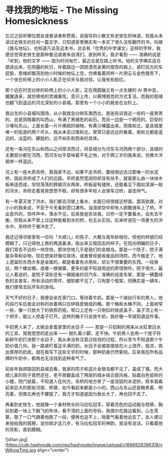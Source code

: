 # 寻找我的地坛 - The Missing Homesickness

忘记之前听哪位朋友或者读者称赞我，说我写的小散文有史铁生的味道，但我从未读过史铁生的任何一篇文字，只知道家里确实有一本买了很久没有翻开的书，叫做《我与地坛》，也知道凡谈及这本书，总会有「优秀的中学课文」这样的字样，我便总觉得史铁生是那种鲁迅或者朱自清们。直到昨天，我才看到 —— 准确的说是「听到」他的文字 —— 因为时间匆忙，最近总是在路上听书。他的文字确实适合朗读出来，在阴霾的秋日，伴着路边一团团漂亮金黄的银杏的路上，紧盯前方的车屁股，思绪却飘荡到他小时候的地坛上空，仿佛看着同样一片阴云与金色银杏下，一个坐在轮椅上的小小人影正在仰天与我对视，让我有些脸红。

那个远在时空对岸的轮椅上的小小人影，正在用圆融又有一点生硬的 AI 男中音，娓娓道来，就仿佛他的灵魂重现，意识上传，以赛博朋克的方式复活。而我的思绪也翻飞到遥远的河北深处的小县城。那里有一个小小的我坐在台阶上。

我出生的小县城叫围场，从小我就会分辨东南西北，我爸告诉我近一些的一座黑黑的、总是阴暗着的叫西山，布满了黑褐色的岩石。而另一边是一个明亮的、巨型的沙堆叫东山，上面长着一片片稀疏的植物，有黄沙裸露出来。而南和北，是县城里唯一的街道的两个尽头，我从未去过南和北，常常只是远远的看着。南和北都是遥远的、淡蓝的、朦胧的，远不如东和西来的具体。

还有一条河在东山和西山之间穿流而过，将县城分为河东与河西两个部分，县城的主要部分都在河西，而河东似乎意味着不毛之地，对于两三岁的我来说，仿佛大洋彼岸一样遥远。

河上有一座木质吊桥，离我家不远，如果不走吊桥，要绕很远去过那唯一的水泥桥，因此吊桥成了人们的近路。吊桥虽然宽阔但却没有扶手，就是那么由一块块木板串连而成，坦坦荡荡的跨越河水两岸，桥板留有缝隙，还能看见下面如深渊一般的河水，吊桥走着晃晃悠悠不稳，却有很多年轻人会骑车过桥，姿态帅气。

有一年夏天发了洪水，我们都去河堤上看水，水面已经很接近桥面，震耳欲聋，对小小的我来说，不亚于今天看到壶口瀑布。浊浪排空中却有人胆敢骑车上了桥。不出意外的，惊呼声中，落水不见。后来我爸告诉我，过桥一定不要看水，会失去平衡，但我从来不曾上过这种能看到水的桥，也无从实验。后来听说在一场更大的洪水中，吊桥终于被冲走了。

我还记得邻居家有一位叫「大顺儿」的孩子，大概与我年龄相仿，但他的样貌已经模糊了，只记得他上唇的两道鼻涕，拖出来又吸回去的样子。在阳光明媚的日子，我们常去不远的一块空地，那块空地几乎是我们的金银岛。那是一个院子，院子满是杂草和杂物，现在想来好像垃圾场，或者曾经是收废品的场院，而今搬走了。地上遗留的东西大多是金属的，都是看着有点用处，却又不很重要的东西。一段铁丝，两个螺丝帽，或者一根弹簧，更多的是不知道用途的奇怪物件。院子很大，最让人着迷的，是院子深处还有一辆报废的旧汽车，准确的说是车架，那是一辆墨绿色的吉普车，所有活动的零件、细软都不见了，只有那个框架，但确实是一辆车，我们便常去玩开车的游戏。

天气不好的日子，我便会坐在家门口，等待着牛奶。那是一个骑自行车的男人，他的自行车后面会对称的驮着两只白锌铁皮做成的桶。那个桶和水桶不同，上面收窄一些，像一只放大了的铁质药瓶，窄口上还有一只倒扣的铁皮盖子，盖子顶上有一个把手，能让人把盖子打开。这样的桶子只会放牛奶，我好像一早就知道这件事。

牛奶男人来了，太姥会拿着家里的水舀子 —— 那是一只铝制的用来从水缸里舀水的工具，晃晃悠悠的走出来 —— 她扎着小脚，走不快。牛奶男人会用一个提子将新鲜牛奶打进那个水舀子，我从来没有注意过给钱的过程，所以至今不知道那个牛奶价值几何。我一路紧盯着这半满的奶，水舀子会被直接放在火上烧开，放凉，挑出厚厚的奶皮。就在我写下这些文字的时候，那种奶香仍然萦绕。后来我在所有品牌的牛奶中，都再也无法找到这种香气了。

前些年我顺路回到县城去看，我家的院子和这片金银岛都不见了，盖成了楼。而大顺儿家的院子竟然还在，老平房翻盖成了两层的城乡结合部风格、贴着白色瓷砖的小楼，院门锁着，不知道人在何方。吊桥的地方修了一座坚固的水泥桥，原本我看起来巨大的那些河堤、桥墩，如今看起来都是小小的，西山与东山还是黝黑着、明亮着，但南北再也不朦胧了。我方才知道是因为我长大了，再也回不去了。

再看到史铁生，他就像一个身材修长的马拉松冠军，穿着亮色的运动服与短裤，胸前别着一块上下翻飞的布块，看不清的上面的号码，我偶尔在路边看到，心生羡慕，吸了一口气跟着他跑了一段，便再也追不上，喘着气看着他远去了，友人便过来拍拍我的肩膀，说你刚才这几步，有马拉松冠军的神韵，我没有说话，只看着他的背影，直到模糊。


![ditan.jpg](https://cdn.hashnode.com/res/hashnode/image/upload/v1666929396318/yWAixwTmg.jpg align="center")



